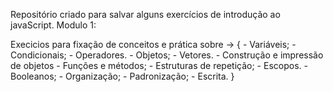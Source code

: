 Repositório criado para salvar alguns exercícios de introdução ao javaScript.
Modulo 1:

Execicios para fixação de conceitos e prática sobre -> {
    -   Variáveis;
    -   Condicionais;
    -   Operadores.
    -   Objetos;
    -   Vetores.
    -   Construção e impressão de objetos
    -   Funções e métodos;
    -   Estruturas de repetição;
    -   Escopos.
    -   Booleanos;
    -   Organização;
    -   Padronização;
    -   Escrita.
}
